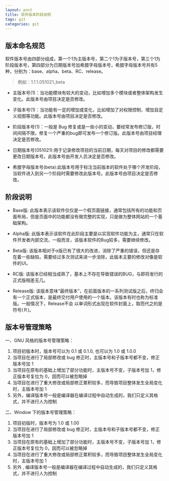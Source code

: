 ```yaml
---
layout: post
title: 软件版本阶段说明
tags: git
categories: git
---
```



## 版本命名规范
软件版本号由四部分组成，第一个1为主版本号，第二个1为子版本号，第三个1为阶段版本号，第四部分为日期版本号加希腊字母版本号，希腊字母版本号共有5种，分别为：base、alpha、beta、RC、release。

>例如：1.1.1.051021_beta

* 主版本号(1)：当功能模块有较大的变动，比如增加多个模块或者整体架构发生变化。此版本号由项目决定是否修改。

* 子版本号(1)：当功能有一定的增加或变化，比如增加了对权限控制、增加自定义视图等功能。此版本号由项目决定是否修改。

* 阶段版本号(1)：一般是 Bug 修复或是一些小的变动，要经常发布修订版，时间间隔不限，修复一个严重的bug即可发布一个修订版。此版本号由项目经理决定是否修改。

* 日期版本号(051021):用于记录修改项目的当前日期，每天对项目的修改都需要更改日期版本号。此版本号由开发人员决定是否修改。

* 希腊字母版本号(beta):此版本号用于标注当前版本的软件处于哪个开发阶段，当软件进入到另一个阶段时需要修改此版本号。此版本号由项目决定是否修改。



## 阶段说明

* Base版: 此版本表示该软件仅仅是一个假页面链接，通常包括所有的功能和页面布局，但是页面中的功能都没有做完整的实现，只是做为整体网站的一个基础架构。

* Alpha版: 此版本表示该软件在此阶段主要是以实现软件功能为主，通常只在软件开发者内部交流，一般而言，该版本软件的Bug较多，需要继续修改。

* Beta版: 该版本相对于α版已有了很大的改进，消除了严重的错误，但还是存在着一些缺陷，需要经过多次测试来进一步消除，此版本主要的修改对像是软件的UI。

* RC版: 该版本已经相当成熟了，基本上不存在导致错误的BUG，与即将发行的正式版相差无几。

* Release版: 该版本意味“最终版本”，在前面版本的一系列测试版之后，终归会有一个正式版本，是最终交付用户使用的一个版本。该版本有时也称为标准版。一般情况下，Release不会
以单词形式出现在软件封面上，取而代之的是符号(Ｒ)。

## 版本号管理策略

一、GNU 风格的版本号管理策略：

1. 项目初版本时，版本号可以为 0.1 或 0.1.0, 也可以为 1.0 或 1.0.0
2. 当项目在进行了局部修改或 bug 修正时，主版本号和子版本号都不变，修正版本号加 1
3.  当项目在原有的基础上增加了部分功能时，主版本号不变，子版本号加 1，修正版本号复位为 0，因而可以被忽略掉
4. 当项目在进行了重大修改或局部修正累积较多，而导致项目整体发生全局变化时，主版本号加 1
5. 另外，编译版本号一般是编译器在编译过程中自动生成的，我们只定义其格式，并不进行人为控制

二、Window 下的版本号管理策略：

1.  项目初版时，版本号为 1.0 或 1.00
2.  当项目在进行了局部修改或 bug 修正时，主版本号和子版本号都不变，修正版本号加 1
3.  当项目在原有的基础上增加了部分功能时，主版本号不变，子版本号加 1，修正版本号复位为 0，因而可以被忽略掉
4.  当项目在进行了重大修改或局部修正累积较多，而导致项目整体发生全局变化时，主版本号加 1
5.  另外 , 编译版本号一般是编译器在编译过程中自动生成的，我们只定义其格式，并不进行人为控制